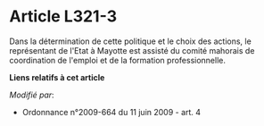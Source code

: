 # Article L321-3

Dans la détermination de cette politique et le choix des actions, le représentant de l'Etat à Mayotte est assisté du
comité mahorais de coordination de l'emploi et de la formation professionnelle.

**Liens relatifs à cet article**

_Modifié par_:

  - Ordonnance n°2009-664 du 11 juin 2009 - art. 4
